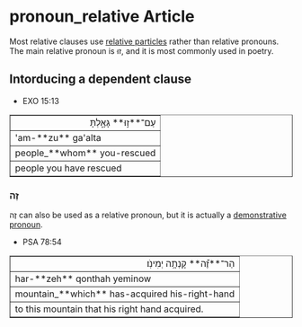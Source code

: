 # pronoun_relative Article
Most relative clauses use [relative particles](https://git.door43.org/Door43/en-uhg/src/master/content/particle_relative/02.md) rather than relative pronouns. The main relative pronoun is זוּ, and it is most commonly used in poetry.

## Intorducing a dependent clause

* EXO 15:13
<table border="1" class="docutils">
<colgroup>
<col width="100%" />
</colgroup>
<tbody valign="top">
<tr class="row-odd" align="right"><td>עַם־**ז֣וּ** גָּאָ֑לְתָּ</td>
</tr>
<tr class="row-even"><td>'am-**zu** ga'alta</td>
</tr>
<tr class="row-odd"><td>people_**whom** you-rescued</td>
</tr>
<tr class="row-even"><td>people you have rescued</td>
</tr>
</tbody>
</table>

### זֶה

זֶה can also be used as a relative pronoun, but it is actually a [demonstrative pronoun](https://git.door43.org/Door43/en-uhg/src/master/content/pronoun_demonstrative/02.md#function-like-a-relative-pronoun).

* PSA 78:54
<table border="1" class="docutils">
<colgroup>
<col width="100%" />
</colgroup>
<tbody valign="top">
<tr class="row-odd" align="right"><td>הַר־**זֶ֝֗ה** קָנְתָ֥ה יְמִינֹֽו׃</td>
</tr>
<tr class="row-even"><td>har-**zeh** qonthah yeminow</td>
</tr>
<tr class="row-odd"><td>mountain_**which** has-acquired his-right-hand</td>
</tr>
<tr class="row-even"><td>to this mountain that his right hand acquired.</td>
</tr>
</tbody>
</table>